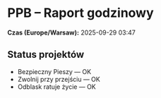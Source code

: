 # PPB – Raport godzinowy
**Czas (Europe/Warsaw):** 2025-09-29 03:47

## Status projektów
- Bezpieczny Pieszy — OK
- Zwolnij przy przejściu — OK
- Odblask ratuje życie — OK

